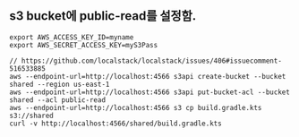 ## s3 bucket에 public-read를 설정함.

    export AWS_ACCESS_KEY_ID=myname
    export AWS_SECRET_ACCESS_KEY=myS3Pass

    // https://github.com/localstack/localstack/issues/406#issuecomment-516533885
    aws --endpoint-url=http://localhost:4566 s3api create-bucket --bucket shared --region us-east-1
    aws --endpoint-url=http://localhost:4566 s3api put-bucket-acl --bucket shared --acl public-read
    aws --endpoint-url=http://localhost:4566 s3 cp build.gradle.kts s3://shared
    curl -v http://localhost:4566/shared/build.gradle.kts
